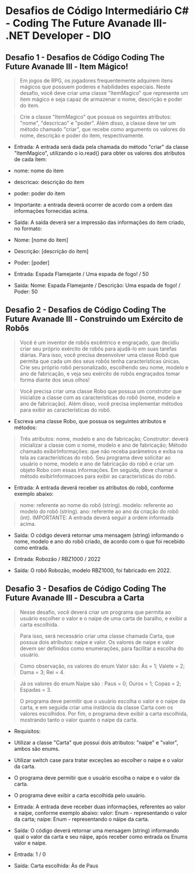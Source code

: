 
# Desafios de Código Intermediário C# - Coding The Future Avanade III- .NET Developer - DIO

## Desafio 1 - Desafios de Código Coding The Future Avanade lll - Item Mágico!
> Em jogos de RPG, os jogadores frequentemente adquirem itens mágicos que possuem poderes e habilidades especiais. Neste desafio, você deve criar uma classe "ItemMagico" que represente um item mágico e seja capaz de armazenar o nome, descrição e poder do item.

> Crie a classe "ItemMagico" que possua os seguintes atributos: "nome", "descricao" e "poder". Além disso, a classe deve ter um método chamado "criar", que recebe como argumento os valores do nome, descrição e poder do item, respectivamente.

- Entrada: A entrada será dada pela chamada do método "criar" da classe "ItemMagico", utilizando o io.read() para obter os valores dos atributos de cada item:

- nome: nome do item
- descricao: descrição do item
- poder: poder do item
- Importante: a entrada deverá ocorrer de acordo com a ordem das informações fornecidas acima.

- Saída: A saída deverá ser a impressão das informações do item criado, no formato:

- Nome: [nome do item]
- Descrição: [descrição do item]
- Poder: [poder]

- Entrada:	Espada Flamejante   /   Uma espada de fogo!   /   50
- Saída: Nome: Espada Flamejante   /   Descrição: Uma espada de fogo!   /   Poder: 50

## Desafio 2 - Desafios de Código Coding The Future Avanade lll - Construindo um Exército de Robôs
> Você é um inventor de robôs excêntrico e engraçado, que decidiu criar seu próprio exército de robôs para ajudá-lo em suas tarefas diárias. Para isso, você precisa desenvolver uma classe Robô que permita que cada um dos seus robôs tenha características únicas. Crie seu próprio robô personalizado, escolhendo seu nome, modelo e ano de fabricação, e veja seu exército de robôs engraçados tomar forma diante dos seus olhos!

> Você precisa criar uma classe Robo que possua um construtor que inicialize a classe com as características do robô (nome, modelo e ano de fabricação). Além disso, você precisa implementar métodos para exibir as características do robô.

- Escreva uma classe Robo, que possua os seguintes atributos e métodos:

> Três atributos: nome, modelo e ano de fabricação;
Construtor: deverá inicializar a classe com o nome, modelo e ano de fabricação;
Método chamado exibirInformações: que não receba parâmetros e exiba na tela as características do robô.
Seu programa deve solicitar ao usuário o nome, modelo e ano de fabricação do robô e criar um objeto Robo com essas informações. Em seguida, deve chamar o método exibirInformacoes para exibir as características do robô.

- Entrada: A entrada deverá receber os atributos do robô, conforme exemplo abaixo:

> nome: referente ao nome do robô (string).
modelo: referente ao modelo do robô (string).
ano: referente ao ano da criação do robô (int).
IMPORTANTE: A entrada deverá seguir a ordem informada acima.

- Saída: O código deverá retornar uma mensagem (string) informando o nome, modelo e ano do robô criado, de acordo com o que foi recebido como entrada. 

- Entrada:	Robozão   /   RBZ1000   /   2022
- Saída: O robô Robozão, modelo RBZ1000, foi fabricado em 2022.

## Desafio 3 - Desafios de Código Coding The Future Avanade lll - Descubra a Carta

> Nesse desafio, você deverá criar um programa que permita ao usuário escolher o valor e o naipe de uma carta de baralho, e exibir a carta escolhida.

> Para isso, será necessário criar uma classe chamada Carta, que possua dois atributos: naipe e valor. Os valores de naipe e valor devem ser definidos como enumerações, para facilitar a escolha do usuário.

> Como observação, os valores do enum Valor são:
Ás = 1; Valete = 2; Dama = 3; Rei = 4.

> Já os valores do enum Naipe são :
Paus = 0; Ouros = 1; Copas = 2; Espadas = 3.

> O programa deve permitir que o usuário escolha o valor e o naipe da carta, e em seguida criar uma instância da classe Carta com os valores escolhidos. Por fim, o programa deve exibir a carta escolhida, mostrando tanto o valor quanto o naipe da carta.

- Requisitos:
- Utilizar a classe "Carta" que possui dois atributos: "naipe" e "valor", ambos são enums.
- Utilizar switch case para tratar exceções ao escolher o naipe e o valor da carta.
- O programa deve permitir que o usuário escolha o naipe e o valor da carta.
- O programa deve exibir a carta escolhida pelo usuário.

- Entrada: A entrada deve receber duas informações, referentes ao valor e naípe, conforme exemplo abaixo:
valor: Enum  - representando o valor da carta;
naipe: Enum  - representando o náipe da carta.

- Saída: O código deverá retornar uma mensagem (string) informando qual o valor da carta e seu náipe, após receber como entrada os Enums valor e naipe. 

- Entrada:	1   /   0
- Saída: Carta escolhida: Ás de Paus

